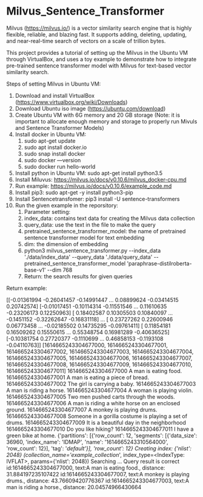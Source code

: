 # Milvus_Sentence_Transformer
Milvus (https://milvus.io/) is a vector similarity search engine that is highly flexible, reliable, and blazing fast. It supports adding, deleting, updating, and near-real-time search of vectors on a scale of trillion bytes.

This project provides a tutorial of setting up the Milvus in the Ubuntu VM through VirtualBox, and uses a toy example to demonstrate how to integrate pre-trained sentence transformer model with Milvus for text-based vector similarity search.

Steps of setting Milvus in Ubuntu VM:
1. Download and install VirtualBox (https://www.virtualbox.org/wiki/Downloads)
2. Download Ubuntu iso image (https://ubuntu.com/download)
3. Create Ubuntu VM with 6G memory and 20 GB storage (Note: it is important to allocate enough memory and storage to properly run Mivuls and Sentence Transformer Models)
4. Install docker in Ubuntu VM:
    1. sudo apt-get update 
    2. sudo apt install docker.io
    3. sudo snap install docker
    4. sudo docker —version
    5. sudo docker run hello-world
5. Install python in Ubuntu VM: sudo apt-get install python3.5
6. Install Miluvus: https://milvus.io/docs/v0.10.6/milvus_docker-cpu.md
7. Run example: https://milvus.io/docs/v0.10.6/example_code.md
8. Install pip3: sudo apt-get -y install python3-pip
10. Install Sentencetransfomer: pip3 install -U sentence-transformers
11. Run the given example in the reporsitory:
    1. Parameter setting:
      1. index_data: contains text data for creating the Milvus data collection
      2. query_data: use the text in the file to make the query
      3. pretrained_sentence_transformer_model: the name of pretrained sentence transformer model for text embedding
      4. dim: the dimension of embedding
    2. python3 milvus_sentence_transformer.py --index_data './data/index_data' --query_data './data/query_data' --pretrained_sentence_transformer_model 'paraphrase-distilroberta-base-v1' --dim 768
    3. Return: the search results for given queries

Return example:

 [[-0.01361994 -0.26041457 -0.14991447 ...  0.08899624 -0.03414515
   0.20742574]
 [-0.01017451 -0.10114314 -0.11551546 ...  0.11610635 -0.23206173
   0.12250963]
 [ 0.18402587  0.10305503  0.10840097 ... -0.1451152  -0.32262647
  -0.16831118]
 ...
 [ 0.23727262  0.22600946  0.06773458 ... -0.02185502  0.14735295
  -0.09761411]
 [ 0.11854181  0.16509262  0.15550615 ...  0.55348754  0.16981289
  -0.40636525]
 [-0.10381754  0.27720377 -0.1110699  ...  0.46858153 -0.1193108
  -0.04110763]]
[1614665243304677000, 1614665243304677001, 1614665243304677002, 1614665243304677003, 1614665243304677004, 1614665243304677005, 1614665243304677006, 1614665243304677007, 1614665243304677008, 1614665243304677009, 1614665243304677010, 1614665243304677011]
1614665243304677000 A man is eating food.
1614665243304677001 A man is eating a piece of bread.
1614665243304677002 The girl is carrying a baby.
1614665243304677003 A man is riding a horse.
1614665243304677004 A woman is playing violin.
1614665243304677005 Two men pushed carts through the woods.
1614665243304677006 A man is riding a white horse on an enclosed ground.
1614665243304677007 A monkey is playing drums.
1614665243304677008 Someone in a gorilla costume is playing a set of drums.
1614665243304677009 It is a beautiful day in the neighborhood
1614665243304677010 Do you like hiking?
1614665243304677011 I have a green bike at home.
{'partitions': [{'row_count': 12, 'segments': [{'data_size': 36960, 'index_name': 'IDMAP', 'name': '1614665243310564000', 'row_count': 12}], 'tag': '_default'}], 'row_count': 12}
Creating index: {'nlist': 2048}
(collection_name='example_collection_', index_type=<IndexType: IVFLAT>, params={'nlist': 2048})
Searching ... 
Query result is correct
id:1614665243304677000, text:A man is eating food., distance: 31.884197235107422
id:1614665243304677007, text:A monkey is playing drums., distance: 43.76609420776367
id:1614665243304677003, text:A man is riding a horse., distance: 20.04574966430664
